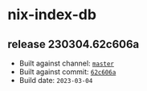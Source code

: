 # nix-index-db
## release 230304.62c606a
- Built against channel: [`master`](https://github.com/nixos/nixpkgs/tree/master)
- Built against commit: [`62c606a`](https://github.com/NixOS/nixpkgs/commit/62c606a274bc2ecc35b6468b3e6d3b58c2d94c3e)
- Build date: `2023-03-04`
